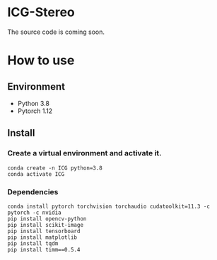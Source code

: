 # ICG-Stereo

The source code is coming soon.

# How to use

## Environment
* Python 3.8
* Pytorch 1.12

## Install

### Create a virtual environment and activate it.

```
conda create -n ICG python=3.8
conda activate ICG
```
### Dependencies

```
conda install pytorch torchvision torchaudio cudatoolkit=11.3 -c pytorch -c nvidia
pip install opencv-python
pip install scikit-image
pip install tensorboard
pip install matplotlib 
pip install tqdm
pip install timm==0.5.4
```
